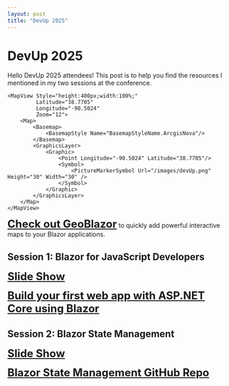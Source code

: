 ```yaml
---
layout: post
title: "DevUp 2025"
---
```


# DevUp 2025

Hello DevUp 2025 attendees! This post is to help you find the resources I mentioned in my 
two sessions at the conference.

```blazor-component dev-up-map
<MapView Style="height:400px;width:100%;" 
         Latitude="38.7705" 
         Longitude="-90.5024" 
         Zoom="12">
    <Map>
        <Basemap>
            <BasemapStyle Name="BasemapStyleName.ArcgisNova"/>
        </Basemap>
        <GraphicsLayer>
            <Graphic>
                <Point Longitude="-90.5024" Latitude="38.7705"/>
                <Symbol>
                    <PictureMarkerSymbol Url="/images/devUp.png" Height="30" Width="30" />
                </Symbol>
            </Graphic>
        </GraphicsLayer>
    </Map>
</MapView>
```
<a style="font-size: 1.5rem; font-weight: bold;" href="https://www.geoblazor.com" target="_blank">Check out GeoBlazor</a> to quickly add powerful interactive maps to your Blazor applications.

## Session 1: Blazor for JavaScript Developers

<a style="font-size: 1.5rem; font-weight: bold;" href="/files/Blazor_for_JavaScript_Developers.pdf" target="_blank">Slide Show</a>

<a style="font-size: 1.5rem; font-weight: bold;" href="https://dotnet.microsoft.com/en-us/learn/aspnet/blazor-tutorial/intro" target="_blank">Build your first web app with ASP.NET Core using Blazor</a>

## Session 2: Blazor State Management

<a style="font-size: 1.5rem; font-weight: bold;" href="/files/Blazor_State_Management.pdf" target="_blank">Slide Show</a>

<a style="font-size: 1.5rem; font-weight: bold;" href="https://github.com/dymaptic/dy-blazor-statemanagement" target="_blank">Blazor State Management GitHub Repo</a>

